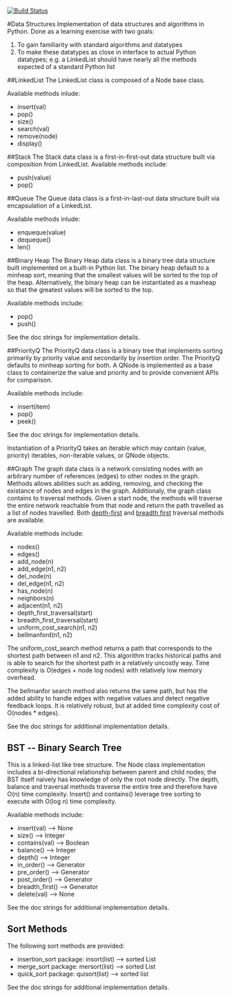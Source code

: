 [![Build Status](https://travis-ci.org/jay-tyler/data-structures.svg?branch=master)](https://travis-ci.org/jay-tyler/data-structures)


#Data Structures
Implementation of data structures and algorithms in Python. Done as a learning exercise
with two goals:

1. To gain familiarity with standard algorithms and datatypes
2. To make these datatypes as close in interface to actual Python datatypes; e.g.
a LinkedList should have nearly all the methods expected of a standard Python list

##LinkedList
The LinkedList class is composed of a Node base class.

Available methods inlude:
* insert(val)
* pop()
* size()
* search(val)
* remove(node)
* display()

##Stack
The Stack data class is a first-in-first-out data structure built via composition from LinkedList.
Available methods include:
* push(value)
* pop()

##Queue
The Queue data class is a first-in-last-out data structure built via encapsulation of a LinkedList.

Available methods inlude:
* enqueque(value)
* dequeque()
* len()

##Binary Heap
The Binary Heap data class is a binary tree data structure built implemented on a built-in Python
list. The binary heap default to a minheap sort, meaning that the smallest values will be sorted to
the top of the heap. Alternatively, the binary heap can be instantiated as a maxheap so that the
greatest values will be sorted to the top.

Available methods include:
* pop()
* push()

See the doc strings for implementation details.

##PriorityQ
The PriorityQ data class is a binary tree that implements sorting primarily by priority value and
secondarily by insertion order. The PriorityQ defaults to minheap sorting for both. A QNode is implemented
as a base class to containerize the value and priority and to provide convenient APIs for comparison.

Available methods include:
* insert(item)
* pop()
* peek()

See the doc strings for implementation details.

Instantiation of a PriorityQ takes an iterable which may contain (value, priority) iterables,
non-iterable values, or QNode objects.

##Graph
The graph data class is a network consisting nodes with an arbitrary number of references (edges) to other
nodes in the graph. Methods allows abilities such as adding, removing, and checking the existance of nodes
and edges in the graph. Additionaly, the graph class contains to traversal methods. Given a start node, the
methods will traverse the entire network reachable from that node and return the path travelled as a list of
nodes travelled. Both [depth-first](https://en.wikipedia.org/wiki/Graph_traversal#Depth-first_search) and [breadth first](https://en.wikipedia.org/wiki/Graph_traversal#Breadth-first_search) traversal methods are available.

Available methods include:

* nodes()
* edges()
* add_node(n)
* add_edge(n1, n2)
* del_node(n)
* del_edge(n1, n2)
* has_node(n)
* neighbors(n)
* adjacent(n1, n2)
* depth_first_traversal(start)
* breadth_first_traversal(start)
* uniform_cost_search(n1, n2)
* bellmanford(n1, n2)

The uniform_cost_search method returns a path that corresponds to the
shortest path between n1 and n2. This algorithm tracks historical paths
and is able to search for the shortest path in a relatively uncostly way.
Time complexity is O(edges + node log nodes) with relatively low memory
overhead.

The bellmanfor search method also returns the same path, but has the added
ability to handle edges with negative values and detect negative feedback
loops. It is relatively robust, but at added time complexity cost of
O(nodes * edges).

See the doc strings for additional implementation details.

## BST -- Binary Search Tree
This is a linked-list like tree structure. The Node class implementation
includes a bi-directional relationship between parent and child nodes; the
BST itself naively has knowledge of only the root node directly. The depth, balance and traversal methods traverse the entire tree and therefore have
O(n) time complexity. Insert() and contains() leverage tree sorting to
execute with O(log n) time complexity.

Available methods include:

* insert(val)     --> None
* size()          --> Integer
* contains(val)   --> Boolean
* balance()       --> Integer
* depth()         --> Integer
* in_order()      --> Generator
* pre_order()     --> Generator
* post_order()    --> Generator
* breadth_first() --> Generator
* delete(val)     --> None

See the doc strings for additional implementation details.

## Sort Methods
The following sort methods are provided:

* insertion_sort package: insort(list) --> sorted List
* merge_sort package: mersort(list) --> sorted List
* quick_sort package: quisort(list) --> sorted list

See the doc strings for additional implementation details.
